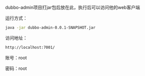 dubbo-admin项目打jar包后放在此，执行后可以访问他的web客户端

运行方式：

```bash
java -jar dubbo-admin-0.0.1-SNAPSHOT.jar
```

访问地址：

```txt
http://localhost:7001/
```

账号：root

密码：root